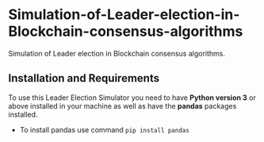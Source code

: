# Simulation-of-Leader-election-in-Blockchain-consensus-algorithms
Simulation of Leader election in Blockchain consensus algorithms.

## Installation and Requirements
To use this Leader Election Simulator you need to have **Python version 3** or above installed in your machine as well as have the **pandas** packages  installed.
- To install pandas use command
  ```pip install pandas```
  
